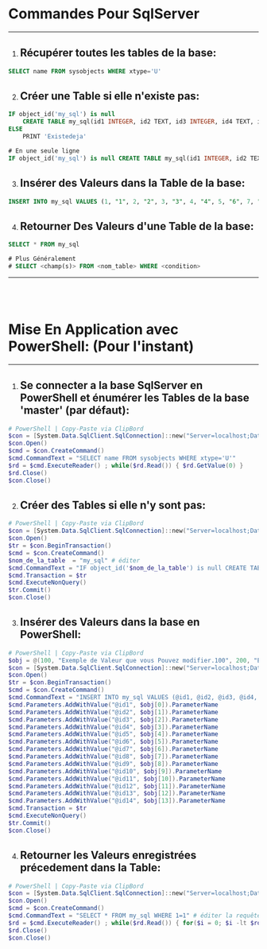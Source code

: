 # Commandes Pour SqlServer

---


1. ## Récupérer toutes les tables de la base:
```SQL
SELECT name FROM sysobjects WHERE xtype='U'
```

2. ## Créer une Table si elle n'existe pas:
```SQL
IF object_id('my_sql') is null
    CREATE TABLE my_sql(id1 INTEGER, id2 TEXT, id3 INTEGER, id4 TEXT, id5 INTEGER, id6 TEXT, id7 INTEGER, id8 TEXT, id9 INTEGER, id10 TEXT, id11 INTEGER, id12 TEXT, id13 INTEGER, id14 TEXT);
ELSE
    PRINT 'Existedeja'

# En une seule ligne
IF object_id('my_sql') is null CREATE TABLE my_sql(id1 INTEGER, id2 TEXT, id3 INTEGER, id4 TEXT, id5 INTEGER, id6 TEXT, id7 INTEGER, id8 TEXT, id9 INTEGER, id10 TEXT, id11 INTEGER, id12 TEXT, id13 INTEGER, id14 TEXT); ELSE PRINT 'Existedeja';
```

3. ## Insérer des Valeurs dans la Table de la base:
```SQL
INSERT INTO my_sql VALUES (1, "1", 2, "2", 3, "3", 4, "4", 5, "6", 7, "7", 8, "8", 9, "9", 10, "10", 11, "11", 12, "12", 13, "13", 14, "14")
```

4. ## Retourner Des Valeurs d'une Table de la base:
```SQL
SELECT * FROM my_sql

# Plus Généralement
# SELECT <champ(s)> FROM <nom_table> WHERE <condition>
```


---

<br><br>

# Mise En Application avec PowerShell: (Pour l'instant)



---

1. ## Se connecter a la base SqlServer en PowerShell et énumérer les Tables de la base 'master' (par défaut): 
```PowerShell
# PowerShell | Copy-Paste via ClipBord
$con = [System.Data.SqlClient.SqlConnection]::new("Server=localhost;Database=master;Trusted_Connection=True;")
$con.Open()
$cmd = $con.CreateCommand()
$cmd.CommandText = "SELECT name FROM sysobjects WHERE xtype='U'"
$rd = $cmd.ExecuteReader() ; while($rd.Read()) { $rd.GetValue(0) }
$rd.Close()
$con.Close()
```


2. ## Créer des Tables si elle n'y sont pas: 
```PowerShell
# PowerShell | Copy-Paste via ClipBord
$con = [System.Data.SqlClient.SqlConnection]::new("Server=localhost;Database=master;Trusted_Connection=True;")
$con.Open()
$tr = $con.BeginTransaction()
$cmd = $con.CreateCommand()
$nom_de_la_table  = "my_sql" # éditer
$cmd.CommandText = "IF object_id('$nom_de_la_table') is null CREATE TABLE $nom_de_la_table(id1 INTEGER, id2 TEXT, id3 INTEGER, id4 TEXT, id5 INTEGER, id6 TEXT, id7 INTEGER, id8 TEXT, id9 INTEGER, id10 TEXT, id11 INTEGER, id12 TEXT, id13 INTEGER, id14 TEXT); ELSE PRINT 'Existedeja';"
$cmd.Transaction = $tr
$cmd.ExecuteNonQuery()
$tr.Commit()
$con.Close()

```


3. ## Insérer des Valeurs dans la base en PowerShell:
```PowerShell
# PowerShell | Copy-Paste via ClipBord
$obj = @(100, "Exemple de Valeur que vous Pouvez modifier.100", 200, "Exemple de Valeur que vous Pouvez modifier.200", 300, "Exemple de Valeur que vous Pouvez modifier.300", 400, "Exemple de Valeur que vous Pouvez modifier.400", 500, "Exemple de Valeur que vous Pouvez modifier.500", 600, "Exemple de Valeur que vous Pouvez modifier.600", 700, "Exemple de Valeur que vous Pouvez modifier.700")
$con = [System.Data.SqlClient.SqlConnection]::new("Server=localhost;Database=master;Trusted_Connection=True;")
$con.Open()
$tr = $con.BeginTransaction()
$cmd = $con.CreateCommand()
$cmd.CommandText = "INSERT INTO my_sql VALUES (@id1, @id2, @id3, @id4, @id5, @id6, @id7, @id8, @id9, @id10, @id11, @id12, @id13, @id14)"  # éditer la requête en Fonction du besoin.
$cmd.Parameters.AddWithValue("@id1", $obj[0]).ParameterName
$cmd.Parameters.AddWithValue("@id2", $obj[1]).ParameterName
$cmd.Parameters.AddWithValue("@id3", $obj[2]).ParameterName
$cmd.Parameters.AddWithValue("@id4", $obj[3]).ParameterName
$cmd.Parameters.AddWithValue("@id5", $obj[4]).ParameterName
$cmd.Parameters.AddWithValue("@id6", $obj[5]).ParameterName
$cmd.Parameters.AddWithValue("@id7", $obj[6]).ParameterName
$cmd.Parameters.AddWithValue("@id8", $obj[7]).ParameterName
$cmd.Parameters.AddWithValue("@id9", $obj[8]).ParameterName
$cmd.Parameters.AddWithValue("@id10", $obj[9]).ParameterName
$cmd.Parameters.AddWithValue("@id11", $obj[10]).ParameterName
$cmd.Parameters.AddWithValue("@id12", $obj[11]).ParameterName
$cmd.Parameters.AddWithValue("@id13", $obj[12]).ParameterName
$cmd.Parameters.AddWithValue("@id14", $obj[13]).ParameterName
$cmd.Transaction = $tr
$cmd.ExecuteNonQuery()
$tr.Commit()
$con.Close()
```

4. ## Retourner les Valeurs enregistrées précedement dans la Table:
```PowerShell
# PowerShell | Copy-Paste via ClipBord
$con = [System.Data.SqlClient.SqlConnection]::new("Server=localhost;Database=master;Trusted_Connection=True;")
$con.Open()
$cmd = $con.CreateCommand()
$cmd.CommandText = "SELECT * FROM my_sql WHERE 1=1" # éditer la requête en Fonction du besoin.
$rd = $cmd.ExecuteReader() ; while($rd.Read()) { for($i = 0; $i -lt $rd.FieldCount; $i++) { $rd.GetValue($i) } }
$rd.Close()
$con.Close()
```
